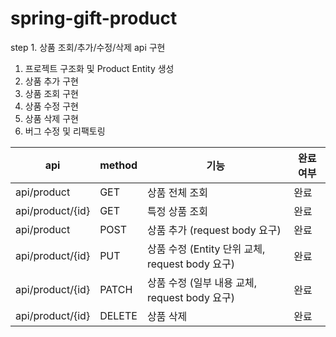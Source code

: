 # spring-gift-product

 step 1. 상품 조회/추가/수정/삭제 api 구현

 1. 프로젝트 구조화 및 Product Entity 생성
 2. 상품 추가 구현
 3. 상품 조회 구현
 4. 상품 수정 구현
 5. 상품 삭제 구현
 6. 버그 수정 및 리팩토링

|api|method|기능|완료 여부|
|-----|-----|-----|-----|
|api/product|GET|상품 전체 조회|완료|
|api/product/{id}|GET|특정 상품 조회|완료|
|api/product|POST|상품 추가 (request body 요구)|완료|
|api/product/{id}|PUT|상품 수정 (Entity 단위 교체, request body 요구)|완료|
|api/product/{id}|PATCH|상품 수정 (일부 내용 교체, request body 요구)|완료|
|api/product/{id}|DELETE|상품 삭제|완료|